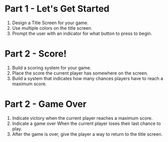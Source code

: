 # Part 1 - Let's Get Started
1. Design a Title Screen for your game. 
1. Use multiple colors on the title screen. 
1. Prompt the user with an indicator for what button to press to begin.

# Part 2 - Score!
1. Build a scoring system for your game.
1. Place the score the current player has somewhere on the screen.
1. Build a system that indicates how many chances players have to reach a maximum score. 

# Part 2 - Game Over
1. Indicate victory when the current player reaches a maximum score.
1. Indicate a game over When the current player loses their last chance to play.
1. After the game is over, give the player a way to return to the title screen.
